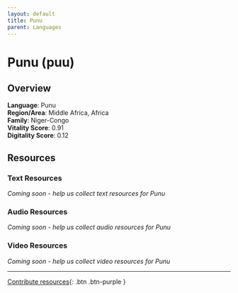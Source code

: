 ```yaml
---
layout: default
title: Punu
parent: Languages
---
```


# Punu (puu)

## Overview

**Language**: Punu  
**Region/Area**: Middle Africa, Africa  
**Family**: Niger-Congo  
**Vitality Score**: 0.91  
**Digitality Score**: 0.12  

## Resources

### Text Resources
*Coming soon - help us collect text resources for Punu*

### Audio Resources
*Coming soon - help us collect audio resources for Punu*

### Video Resources
*Coming soon - help us collect video resources for Punu*

---

[Contribute resources](https://fairtrain.github.io/){: .btn .btn-purple }
